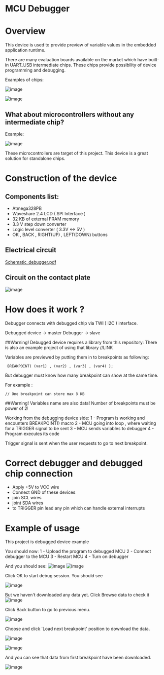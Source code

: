 # MCU Debugger

# Overview

This device is used to provide preview of variable values
in the embedded application runtime.

There are many evaluation boards available on the market which 
have built-in UART_USB intermediate chips. These chips provide
possibility of device programming and debugging.

Examples of chips:

![image](https://user-images.githubusercontent.com/59508136/128632395-ba64516b-752e-4f85-ba9b-25f2538fa2c0.png)

![image](https://user-images.githubusercontent.com/59508136/128632397-f41da85d-0de2-489b-a5d6-754bfbeb6755.png)

## What about microcontrollers without any intermediate chip?

Example:

![image](https://user-images.githubusercontent.com/59508136/128632618-253c846c-4355-41d3-8352-3148bdeee27e.png)

These microcontrollers are target of this project. 
This device is a great solution for standalone chips.

# Construction of the device

## Components list:
- Atmega328PB 
- Waveshare 2.4 LCD ( SPI Interface )
- 32 KB of external FRAM memory
- 3.3 V step down converter
- Logic level converter ( 3.3V <-> 5V )
- OK , BACK , RIGHT(UP) , LEFT(DOWN) buttons
## Electrical circuit 

[Schematic_debugger.pdf](https://github.com/MrPickle311/MCU-Debugger/files/6950864/Schematic_debugger.pdf)


## Circuit on the contact plate 

![image](https://user-images.githubusercontent.com/59508136/128633333-bcf2587b-6af0-4d03-aa6d-63e663bcb362.png)

# How does it work ? 

Debugger connects with debugged chip via TWI ( I2C ) interface. 

Debugged device -> master
Debugger -> slave

##Warning!
Debugged device requires a library from this repository:
There is also an example project of using that library 
//LINK

Variables are previewed by putting them in to breakpoints as following:

``` BREAKPOINT( (var1) , (var2) , (var3) , (var4) );```

But debugger must know how many breakpoint can show at the same time. 

For example :

```START_DEBUG_SESSION(4)
// One breakpoint can store max 8 KB
```

##Warning!
Variables name are also data!
Number of breakpoints must be power of 2!

Working from the debugging device side:
1 - Program is working and encounters BREAKPOINT() macro
2 - MCU going into loop , where waiting for a TRIGGER signal to be sent
3 - MCU sends variables to debugger
4 - Program executes its code

Trigger signal is sent when the user requests to go to next breakpoint.

# Correct debugger and debugged chip connection
- Apply +5V to VCC wire
- Connect GND of these devices
- join SCL wires
- joint SDA wires
- to TRIGGER pin lead any pin which can handle external interrupts

# Example of usage

This project is debugged device example

You should now:
1 - Upload the program to debugged MCU
2 - Connect debugger to the MCU
3 - Restart MCU
4 - Turn on debugger

And you should see:
![image](https://user-images.githubusercontent.com/59508136/128635446-b17b1efb-0827-42ec-b9f3-8865cc7937ba.png)
![image](https://user-images.githubusercontent.com/59508136/128635454-37436592-501e-4c73-9631-4600619c2a72.png)

Click OK to start debug session. You should see

![image](https://user-images.githubusercontent.com/59508136/128635470-0f72690e-e3a4-4a02-93e7-ea719302f23e.png)

But we haven't downloaded any data yet. Click Browse data to check it
![image](https://user-images.githubusercontent.com/59508136/128635703-83ae758a-e073-4e36-8c70-3f0f0f076728.png)

Click Back button to go to previous menu.

![image](https://user-images.githubusercontent.com/59508136/128635747-8c21adbc-435f-4f6b-bd62-05f69938182c.png)

Choose and click 'Load next breakpoint' position to download the data.

![image](https://user-images.githubusercontent.com/59508136/128635858-c3056945-a2ae-4e7f-9bb8-7900525ca3e7.png)

![image](https://user-images.githubusercontent.com/59508136/128635864-40c1a21e-cef8-458d-9044-811a784e4295.png)

And you can see that data from first breakpoint have been downloaded.

![image](https://user-images.githubusercontent.com/59508136/128635959-2d1db5ae-132f-4bff-be9e-26845f83fa74.png)








